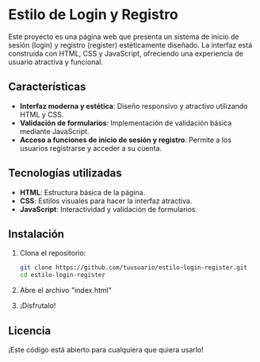 # Estilo de Login y Registro

Este proyecto es una página web que presenta un sistema de inicio de sesión (login) y registro (register) estéticamente diseñado. La interfaz está construida con HTML, CSS y JavaScript, ofreciendo una experiencia de usuario atractiva y funcional.

## Características

- **Interfaz moderna y estética**: Diseño responsivo y atractivo utilizando HTML y CSS.
- **Validación de formularios**: Implementación de validación básica mediante JavaScript.
- **Acceso a funciones de inicio de sesión y registro**: Permite a los usuarios registrarse y acceder a su cuenta.

## Tecnologías utilizadas

- **HTML**: Estructura básica de la página.
- **CSS**: Estilos visuales para hacer la interfaz atractiva.
- **JavaScript**: Interactividad y validación de formularios.

## Instalación

1. Clona el repositorio:

   ```bash
   git clone https://github.com/tuusuario/estilo-login-register.git
   cd estilo-login-register

2. Abre el archivo "index.html" 

3. ¡Disfrutalo!


## Licencia

¡Este código está abierto para cualquiera que quiera usarlo!
